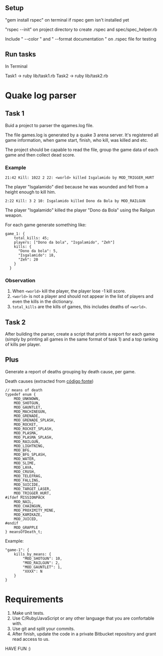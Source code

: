 ## Setup

"gem install rspec" on terminal if rspec gem isn't installed yet

"rspec --init"  on project directory to create .rspec and spec/spec_helper.rb

Include " --color " and " --format documentation " on .rspec file for testing

## Run tasks

In Terminal

Task1 -> ruby lib/task1.rb
Task2 -> ruby lib/task2.rb

# Quake log parser

## Task 1

Buid a project to parser the qgames.log file.

The file games.log is generated by a quake 3 arena server. It's registered all game information, when game start, finish, who kill, was killed and etc.

The project should be capable to read the file, group the game data of each game and then collect dead score.


### Example

  	21:42 Kill: 1022 2 22: <world> killed Isgalamido by MOD_TRIGGER_HURT
  
  The player "Isgalamido" died because he was wounded and fell from a height enough to kill him.

  	2:22 Kill: 3 2 10: Isgalamido killed Dono da Bola by MOD_RAILGUN
  
  The player "Isgalamido" killed the player "Dono da Bola" using the Railgun weapon.
  
For each game generate something like:

    game_1: {
	    total_kills: 45;
	    players: ["Dono da bola", "Isgalamido", "Zeh"]
	    kills: {
	      "Dono da bola": 5,
	      "Isgalamido": 18,
	      "Zeh": 20
	    }
	  }

### Observation

1. When `<world>` kill the player, the player lose -1 kill score.
2. `<world>` is not a player and should not appear in the list of players and even the kills in the dictionary.
3. `total_kills` are the kills of games, this includes deaths of `<world>`.

## Task 2

After building the parser, create a script that prints a report for each game (simply by printing all games in the same format of task 1) and a top ranking of kills per player.

## Plus

Generate a report of deaths grouping by death cause, per game.

Death causes (extracted from [código fonte](https://github.com/id-Software/Quake-III-Arena/blob/master/code/game/bg_public.h))

	// means of death
	typedef enum {
		MOD_UNKNOWN,
		MOD_SHOTGUN,
		MOD_GAUNTLET,
		MOD_MACHINEGUN,
		MOD_GRENADE,
		MOD_GRENADE_SPLASH,
		MOD_ROCKET,
		MOD_ROCKET_SPLASH,
		MOD_PLASMA,
		MOD_PLASMA_SPLASH,
		MOD_RAILGUN,
		MOD_LIGHTNING,
		MOD_BFG,
		MOD_BFG_SPLASH,
		MOD_WATER,
		MOD_SLIME,
		MOD_LAVA,
		MOD_CRUSH,
		MOD_TELEFRAG,
		MOD_FALLING,
		MOD_SUICIDE,
		MOD_TARGET_LASER,
		MOD_TRIGGER_HURT,
	#ifdef MISSIONPACK
		MOD_NAIL,
		MOD_CHAINGUN,
		MOD_PROXIMITY_MINE,
		MOD_KAMIKAZE,
		MOD_JUICED,
	#endif
		MOD_GRAPPLE
	} meansOfDeath_t;

Example:

	"game-1": {
		kills_by_means: {
			"MOD_SHOTGUN": 10,
			"MOD_RAILGUN": 2,
			"MOD_GAUNTLET": 1,
			"XXXX": N
		}
	}

# Requirements

1. Make unit tests.
2. Use C/Ruby/JavaScript or any other language that you are confortable with.
3. Use git and split your commits.
4. After finish, update the code in a private Bitbucket repository and grant read access to us.

HAVE FUN :)
